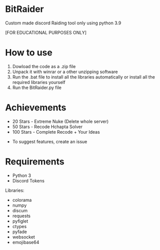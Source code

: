 # BitRaider

Custom made discord Raiding tool only using python 3.9

[FOR EDUCATIONAL PURPOSES ONLY]

# How to use
1. Dowload the code as a .zip file
2. Unpack it with winrar or a other unzipping software
3. Run the .bat file to install all the libraries automatically or install all the required libraries yourself
4. Run the BitRaider.py file

# Achievements
- 20 Stars - Extreme Nuke (Delete whole server) 
- 50 Stars - Recode Hchapta Solver
- 100 Stars - Complete Recode + Your Ideas

* To suggest features, create an issue

# Requirements
- Python 3  
- Discord Tokens   

Libraries:
- colorama
- numpy
- discum
- requests
- pyfiglet
- ctypes
- pyfade
- websocket
- emojibase64
